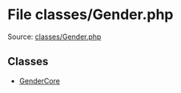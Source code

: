 File classes/Gender.php
=========

Source: [classes/Gender.php](https://github.com/PrestaShop/PrestaShop/blob/1.5.6.3/classes/Gender.php)


Classes
-------

* [GenderCore](class.GenderCore.md)

